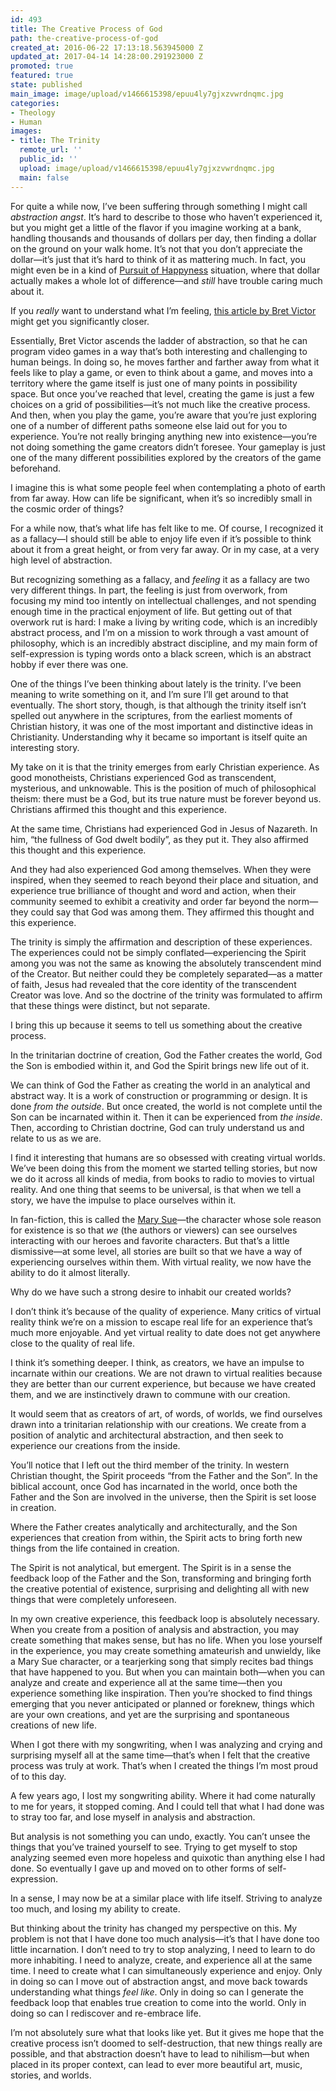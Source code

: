 ```yaml
---
id: 493
title: The Creative Process of God
path: the-creative-process-of-god
created_at: 2016-06-22 17:13:18.563945000 Z
updated_at: 2017-04-14 14:28:00.291923000 Z
promoted: true
featured: true
state: published
main_image: image/upload/v1466615398/epuu4ly7gjxzvwrdnqmc.jpg
categories:
- Theology
- Human
images:
- title: The Trinity
  remote_url: ''
  public_id: ''
  upload: image/upload/v1466615398/epuu4ly7gjxzvwrdnqmc.jpg
  main: false
---
```

For quite a while now, I’ve been suffering through something I might call *abstraction angst*. It’s hard to describe to those who haven’t experienced it, but you might get a little of the flavor if you imagine working at a bank, handling thousands and thousands of dollars per day, then finding a dollar on the ground on your walk home. It’s not that you don’t appreciate the dollar—it’s just that it’s hard to think of it as mattering much. In fact, you might even be in a kind of [Pursuit of Happyness](http://amzn.to/28NuPRG) situation, where that dollar actually makes a whole lot of difference—and *still* have trouble caring much about it.

If you *really* want to understand what I’m feeling, [this article by Bret Victor](http://worrydream.com/#!2/LadderOfAbstraction) might get you significantly closer.

Essentially, Bret Victor ascends the ladder of abstraction, so that he can program video games in a way that’s both interesting and challenging to human beings. In doing so, he moves farther and farther away from what it feels like to play a game, or even to think about a game, and moves into a territory where the game itself is just one of many points in possibility space. But once you’ve reached that level, creating the game is just a few choices on a grid of possibilities—it’s not much like the creative process. And then, when you play the game, you’re aware that you’re just exploring one of a number of different paths someone else laid out for you to experience. You’re not really bringing anything new into existence—you’re not doing something the game creators didn’t foresee. Your gameplay is just one of the many different possibilities explored by the creators of the game beforehand.

I imagine this is what some people feel when contemplating a photo of earth from far away. How can life be significant, when it’s so incredibly small in the cosmic order of things?

For a while now, that’s what life has felt like to me. Of course, I recognized it as a fallacy—I should still be able to enjoy life even if it’s possible to think about it from a great height, or from very far away. Or in my case, at a very high level of abstraction. 

But recognizing something as a fallacy, and *feeling* it as a fallacy are two very different things. In part, the feeling is just from overwork, from focusing my mind too intently on intellectual challenges, and not spending enough time in the practical enjoyment of life. But getting out of that overwork rut is hard: I make a living by writing code, which is an incredibly abstract process, and I’m on a mission to work through a vast amount of philosophy, which is an incredibly abstract discipline, and my main form of self-expression is typing words onto a black screen, which is an abstract hobby if ever there was one.

One of the things I’ve been thinking about lately is the trinity. I’ve been meaning to write something on it, and I’m sure I’ll get around to that eventually. The short story, though, is that although the trinity itself isn’t spelled out anywhere in the scriptures, from the earliest moments of Christian history, it was one of the most important and distinctive ideas in Christianity. Understanding why it became so important is itself quite an interesting story. 

My take on it is that the trinity emerges from early Christian experience. As good monotheists, Christians experienced God as transcendent, mysterious, and unknowable. This is the position of much of philosophical theism: there must be a God, but its true nature must be forever beyond us. Christians affirmed this thought and this experience. 

At the same time, Christians had experienced God in Jesus of Nazareth. In him, “the fullness of God dwelt bodily”, as they put it. They also affirmed this thought and this experience.

And they had also experienced God among themselves. When they were inspired, when they seemed to reach beyond their place and situation, and experience true brilliance of thought and word and action, when their community seemed to exhibit a creativity and order far beyond the norm—they could say that God was among them. They affirmed this thought and this experience.

The trinity is simply the affirmation and description of these experiences. The experiences could not be simply conflated—experiencing the Spirit among you was not the same as knowing the absolutely transcendent mind of the Creator. But neither could they be completely separated—as a matter of faith, Jesus had revealed that the core identity of the transcendent Creator was love. And so the doctrine of the trinity was formulated to affirm that these things were distinct, but not separate.

I bring this up because it seems to tell us something about the creative process. 

In the trinitarian doctrine of creation, God the Father creates the world, God the Son is embodied within it, and God the Spirit brings new life out of it. 

We can think of God the Father as creating the world in an analytical and abstract way. It is a work of construction or programming or design. It is done *from the outside*. But once created, the world is not complete until the Son can be incarnated within it. Then it can be experienced from *the inside*. Then, according to Christian doctrine, God can truly understand us and relate to us as we are. 

I find it interesting that humans are so obsessed with creating virtual worlds. We’ve been doing this from the moment we started telling stories, but now we do it across all kinds of media, from books to radio to movies to virtual reality. And one thing that seems to be universal, is that when we tell a story, we have the impulse to place ourselves within it. 

In fan-fiction, this is called the [Mary Sue](https://en.wikipedia.org/wiki/Mary_Sue)—the character whose sole reason for existence is so that *we* (the authors or viewers) can see ourselves interacting with our heroes and favorite characters. But that’s a little dismissive—at some level, all stories are built so that we have a way of experiencing ourselves within them. With virtual reality, we now have the ability to do it almost literally.

Why do we have such a strong desire to inhabit our created worlds? 

I don’t think it’s because of the quality of experience. Many critics of virtual reality think we’re on a mission to escape real life for an experience that’s much more enjoyable. And yet virtual reality to date does not get anywhere close to the quality of real life. 

I think it’s something deeper. I think, as creators, we have an impulse to incarnate within our creations. We are not drawn to virtual realities because they are better than our current experience, but because we have created them, and we are instinctively drawn to commune with our creation. 

It would seem that as creators of art, of words, of worlds, we find ourselves drawn into a trinitarian relationship with our creations. We create from a position of analytic and architectural abstraction, and then seek to experience our creations from the inside. 

You’ll notice that I left out the third member of the trinity. In western Christian thought, the Spirit proceeds “from the Father and the Son”. In the biblical account, once God has incarnated in the world, once both the Father and the Son are involved in the universe, then the Spirit is set loose in creation. 

Where the Father creates analytically and architecturally, and the Son experiences that creation from within, the Spirit acts to bring forth new things from the life contained in creation. 

The Spirit is not analytical, but emergent. The Spirit is in a sense the feedback loop of the Father and the Son, transforming and bringing forth the creative potential of existence, surprising and delighting all with new things that were completely unforeseen. 

In my own creative experience, this feedback loop is absolutely necessary. When you create from a position of analysis and abstraction, you may create something that makes sense, but has no life. When you lose yourself in the experience, you may create something amateurish and unwieldy, like a Mary Sue character, or a tearjerking song that simply recites bad things that have happened to you. But when you can maintain both—when you can analyze and create and experience all at the same time—then you experience something like inspiration. Then you’re shocked to find things emerging that you never anticipated or planned or foreknew, things which are your own creations, and yet are the surprising and spontaneous creations of new life. 

When I got there with my songwriting, when I was analyzing and crying and surprising myself all at the same time—that’s when I felt that the creative process was truly at work. That’s when I created the things I’m most proud of to this day. 

A few years ago, I lost my songwriting ability. Where it had come naturally to me for years, it stopped coming. And I could tell that what I had done was to stray too far, and lose myself in analysis and abstraction. 

But analysis is not something you can undo, exactly. You can’t unsee the things that you’ve trained yourself to see. Trying to get myself to stop analyzing seemed even more hopeless and quixotic than anything else I had done. So eventually I gave up and moved on to other forms of self-expression. 

In a sense, I may now be at a similar place with life itself. Striving to analyze too much, and losing my ability to create. 

But thinking about the trinity has changed my perspective on this. My problem is not that I have done too much analysis—it’s that I have done too little incarnation. I don’t need to try to stop analyzing, I need to learn to do more inhabiting. I need to analyze, create, and experience all at the same time. I need to create what I can simultaneously experience and enjoy. Only in doing so can I move out of abstraction angst, and move back towards understanding what things *feel like*. Only in doing so can I generate the feedback loop that enables true creation to come into the world. Only in doing so can I rediscover and re-embrace life. 

I’m not absolutely sure what that looks like yet. But it gives me hope that the creative process isn’t doomed to self-destruction, that new things really are possible, and that abstraction doesn’t have to lead to nihilism—but when placed in its proper context, can lead to ever more beautiful art, music, stories, and worlds.
